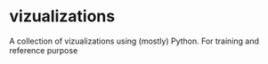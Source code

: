 # vizualizations
A collection of vizualizations using (mostly) Python. For training and reference purpose
